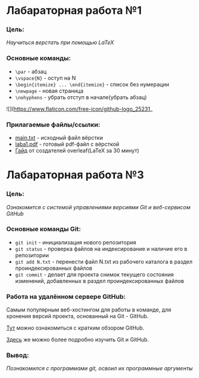 # Лабараторная работа №1
### Цель:
*Научиться верстать при помощью LaTeX*

### Основные команды:
* `\par` - абзац
* `\vspace{N}` - оступ на N
* `\begin{itemize} ... \end{itemize}` - список без нумерации
* `\newpage` - новая страница
* `\nohyphens` - убрать отступ в начале(убрать абзац)

![](https://www.flaticon.com/free-icon/github-logo_25231_

### Прилагаемые файлы/ссылки:
* [main.txt](https://github.com/iis-42x70x/RPIIS/blob/%D0%93%D0%BE%D0%B2%D0%BE%D1%80_%D0%93/laba_3/main.tex) - исходный файл вёрстки
* [laba1.pdf](https://github.com/iis-42x70x/RPIIS/blob/%D0%93%D0%BE%D0%B2%D0%BE%D1%80_%D0%93/laba_3/laba1.pdf) - готовый pdf-файл с вёрсткой
* [Гайд](https://www.overleaf.com/learn/latex/Learn_LaTeX_in_30_minutes) от создателей overleaf(LaTeX за 30 минут)


# Лабараторная работа №3
### Цель:
*Ознакомится с системой управлениями версиями Git и веб-сервисом GitHub*

### Основные команды Git:
* `git init` - инициализация нового репозитория
* `git status` - проверка файлов на индексирование и наличие его в репозитории
* `git add N.txt` - перенести файл N.txt из рабочего каталога в раздел проиндексированных файлов
* `git commit` - делает для проекта снимок текущего состояния изменений, добавленных в раздел проиндексированных файлов

### Работа на удалённом сервере GitHub:
Самым популярным веб-хостингом для работы в команде, для хронения версий проекта, основанный на Git - GitHub.

[Тут](https://timeweb.com/ru/community/articles/kak-polzovatsya-github) можно ознакомиться с кратким обзором GitHub.

[Здесь](https://www.youtube.com/watch?v=O00FTZDxD0o&ab_channel=BogdanStashchuk) же можно более подробно изучить Git и GitHub.

### Вывод:

*Познакомился с программами git, освоил их программные аргументы*

